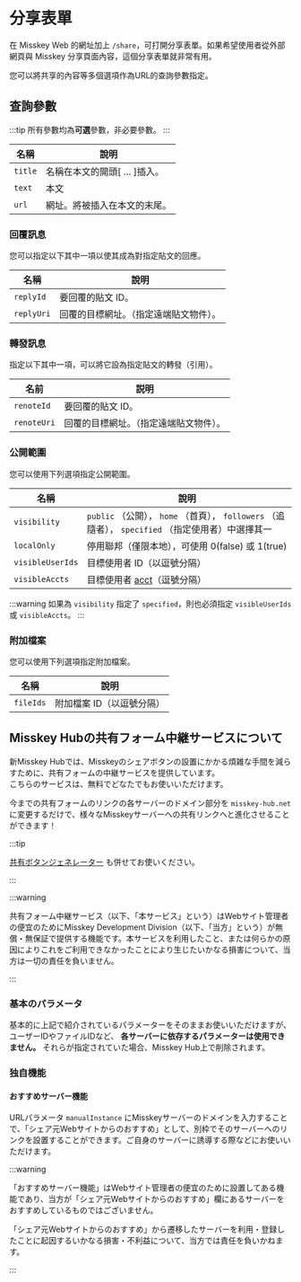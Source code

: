 # 分享表單

在 Misskey Web 的網址加上 `/share`，可打開分享表單。如果希望使用者從外部網頁與 Misskey 分享頁面內容，這個分享表單就非常有用。

您可以將共享的內容等多個選項作為URL的查詢參數指定。

## 查詢參數

:::tip
所有參數均為**可選**參數，非必要參數。
:::

| 名稱      | 說明                                                                   |
| ------- | -------------------------------------------------------------------- |
| `title` | 名稱在本文的開頭[ … ]插入。 |
| `text`  | 本文                                                                   |
| `url`   | 網址。將被插入在本文的末尾。                                                       |

### 回覆訊息

您可以指定以下其中一項以使其成為對指定貼文的回應。

| 名稱         | 說明                  |
| ---------- | ------------------- |
| `replyId`  | 要回覆的貼文 ID。          |
| `replyUri` | 回覆的目標網址。（指定遠端貼文物件）。 |

### 轉發訊息

指定以下其中一項，可以將它設為指定貼文的轉發（引用）。

| 名前          | 説明                  |
| ----------- | ------------------- |
| `renoteId`  | 要回覆的貼文 ID。          |
| `renoteUri` | 回覆的目標網址。（指定遠端貼文物件）。 |

### 公開範圍

您可以使用下列選項指定公開範圍。

| 名稱               | 說明                                                                      |
| ---------------- | ----------------------------------------------------------------------- |
| `visibility`     | `public` （公開）， `home` （首頁）， `followers` （追隨者）， `specified` （指定使用者）中選擇其一 |
| `localOnly`      | 停用聯邦（僅限本地），可使用 0(false) 或 1(true) |
| `visibleUserIds` | 目標使用者 ID（以逗號分隔）                                                         |
| `visibleAccts`   | 目標使用者 [acct](../resources/glossary/#acct)（逗號分隔）                         |

:::warning
如果為 `visibility` 指定了 `specified`，則也必須指定 `visibleUserIds` 或 `visibleAccts`。
:::

### 附加檔案

您可以使用下列選項指定附加檔案。

| 名稱        | 說明             |
| --------- | -------------- |
| `fileIds` | 附加檔案 ID（以逗號分隔） |

## Misskey Hubの共有フォーム中継サービスについて

<a name="hub-share-disclaimer" id="hub-share-disclaimer"></a>

新Misskey Hubでは、Misskeyのシェアボタンの設置にかかる煩雑な手間を減らすために、共有フォームの中継サービスを提供しています。\
こちらのサービスは、無料でどなたでもお使いいただけます。

今までの共有フォームのリンクの各サーバーのドメイン部分を `misskey-hub.net` に変更するだけで、様々なMisskeyサーバーへの共有リンクへと進化させることができます！

:::tip

[共有ボタンジェネレーター](/tools/share-link-generator/) も併せてお使いください。

:::

:::warning

共有フォーム中継サービス（以下、「本サービス」という）はWebサイト管理者の便宜のためにMisskey Development Division（以下、「当方」という）が無償・無保証で提供する機能です。本サービスを利用したこと、または何らかの原因によりこれをご利用できなかったことにより生じたいかなる損害について、当方は一切の責任を負いません。

:::

### 基本のパラメータ

基本的に上記で紹介されているパラメーターをそのままお使いいただけますが、ユーザーIDやファイルIDなど、 **各サーバーに依存するパラメーターは使用できません。** それらが指定されていた場合、Misskey Hub上で削除されます。

### 独自機能

#### おすすめサーバー機能

URLパラメータ `manualInstance` にMisskeyサーバーのドメインを入力することで、「シェア元Webサイトからのおすすめ」として、別枠でそのサーバーへのリンクを設置することができます。ご自身のサーバーに誘導する際などにお使いいただけます。

:::warning

「おすすめサーバー機能」はWebサイト管理者の便宜のために設置してある機能であり、当方が「シェア元Webサイトからのおすすめ」欄にあるサーバーをおすすめしているものではございません。

「シェア元Webサイトからのおすすめ」から遷移したサーバーを利用・登録したことに起因するいかなる損害・不利益について、当方では責任を負いかねます。

:::
